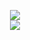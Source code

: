 <p align="center">
  <img src="https://github-readme-streak-stats.herokuapp.com?user=ebubekirgungor&theme=dark"><br>
  <img src="https://github-readme-stats.vercel.app/api/top-langs/?username=ebubekirgungor&layout=compact&theme=dark&langs_count=6&hide=php,blade">
</p>
